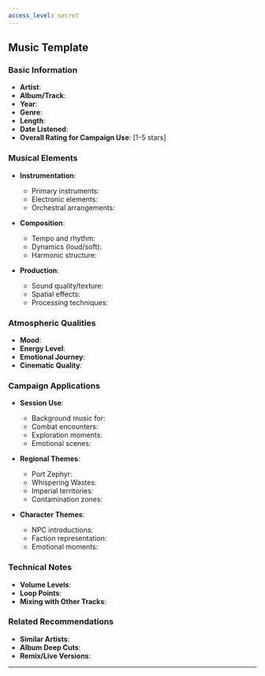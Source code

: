 ```yaml
---
access_level: secret
---
```


## Music Template

### **Basic Information**
- **Artist**: 
- **Album/Track**: 
- **Year**: 
- **Genre**: 
- **Length**: 
- **Date Listened**: 
- **Overall Rating for Campaign Use**: [1-5 stars]

### **Musical Elements**
- **Instrumentation**:
  - Primary instruments:
  - Electronic elements:
  - Orchestral arrangements:

- **Composition**:
  - Tempo and rhythm:
  - Dynamics (loud/soft):
  - Harmonic structure:

- **Production**:
  - Sound quality/texture:
  - Spatial effects:
  - Processing techniques:

### **Atmospheric Qualities**
- **Mood**: 
- **Energy Level**: 
- **Emotional Journey**: 
- **Cinematic Quality**: 

### **Campaign Applications**
- **Session Use**:
  - Background music for:
  - Combat encounters:
  - Exploration moments:
  - Emotional scenes:

- **Regional Themes**:
  - Port Zephyr:
  - Whispering Wastes:
  - Imperial territories:
  - Contamination zones:

- **Character Themes**:
  - NPC introductions:
  - Faction representation:
  - Emotional moments:

### **Technical Notes**
- **Volume Levels**: 
- **Loop Points**: 
- **Mixing with Other Tracks**: 

### **Related Recommendations**
- **Similar Artists**: 
- **Album Deep Cuts**: 
- **Remix/Live Versions**: 

---
